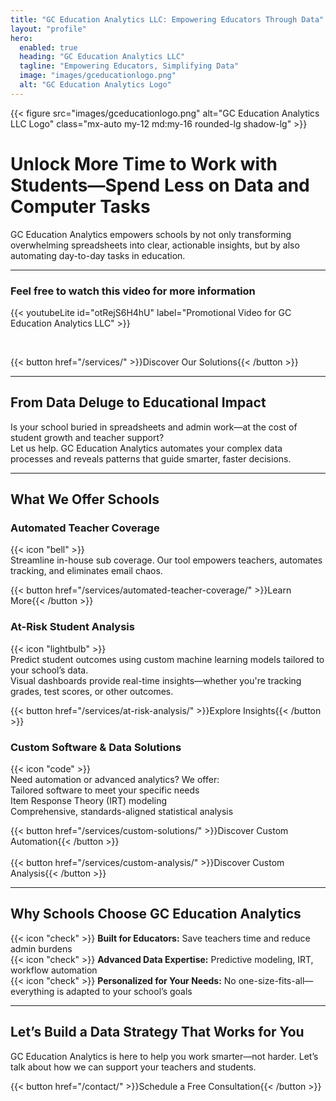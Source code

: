 ```yaml
---
title: "GC Education Analytics LLC: Empowering Educators Through Data"
layout: "profile"
hero:
  enabled: true
  heading: "GC Education Analytics LLC"
  tagline: "Empowering Educators, Simplifying Data"
  image: "images/gceducationlogo.png"
  alt: "GC Education Analytics Logo"
---
```


<!-- Calendly badge widget begin -->
<link href="https://assets.calendly.com/assets/external/widget.css" rel="stylesheet">
<script src="https://assets.calendly.com/assets/external/widget.js" type="text/javascript" async></script>
<script type="text/javascript">window.onload = function() { Calendly.initBadgeWidget({ url: 'https://calendly.com/gcastillo-gceducationanalytics', text: 'Schedule a meeting', color: '#0069ff', textColor: '#ffffff', branding: true }); }</script>
<!-- Calendly badge widget end -->

<div id="homepage-logo-container" class="text-center">
  {{< figure
    src="images/gceducationlogo.png"
    alt="GC Education Analytics LLC Logo"
    class="mx-auto my-12 md:my-16 rounded-lg shadow-lg"
  >}}
</div>

# Unlock More Time to Work with Students—Spend Less on Data and Computer Tasks

GC Education Analytics empowers schools by not only transforming overwhelming spreadsheets into clear, actionable insights, but by also automating day-to-day tasks in education.

---

### Feel free to watch this video for more information

{{< youtubeLite id="otRejS6H4hU" label="Promotional Video for GC Education Analytics LLC" >}}



<br>

{{< button href="/services/" >}}Discover Our Solutions{{< /button >}}

---

## From Data Deluge to Educational Impact

Is your school buried in spreadsheets and admin work—at the cost of student growth and teacher support?  
Let us help. GC Education Analytics automates your complex data processes and reveals patterns that guide smarter, faster decisions.

---

## What We Offer Schools

### Automated Teacher Coverage  
<span class="text-primary-400">{{< icon "bell" >}}</span>  
Streamline in-house sub coverage. Our tool empowers teachers, automates tracking, and eliminates email chaos.  

{{< button href="/services/automated-teacher-coverage/" >}}Learn More{{< /button >}}

### At-Risk Student Analysis  
<span class="text-primary-400">{{< icon "lightbulb" >}}</span>  
Predict student outcomes using custom machine learning models tailored to your school’s data.  
Visual dashboards provide real-time insights—whether you're tracking grades, test scores, or other outcomes.  

{{< button href="/services/at-risk-analysis/" >}}Explore Insights{{< /button >}}

### Custom Software & Data Solutions  
<span class="text-primary-400">{{< icon "code" >}}</span>  
Need automation or advanced analytics? We offer:  
Tailored software to meet your specific needs  
Item Response Theory (IRT) modeling  
Comprehensive, standards-aligned statistical analysis  

{{< button href="/services/custom-solutions/" >}}Discover Custom Automation{{< /button >}} 
<br>
<br> 
{{< button href="/services/custom-analysis/" >}}Discover Custom Analysis{{< /button >}}

---

## Why Schools Choose GC Education Analytics

{{< icon "check" >}} **Built for Educators:** Save teachers time and reduce admin burdens  
{{< icon "check" >}} **Advanced Data Expertise:** Predictive modeling, IRT, workflow automation  
{{< icon "check" >}} **Personalized for Your Needs:** No one-size-fits-all—everything is adapted to your school’s goals  

---

## Let’s Build a Data Strategy That Works for You

GC Education Analytics is here to help you work smarter—not harder. Let’s talk about how we can support your teachers and students.

{{< button href="/contact/" >}}Schedule a Free Consultation{{< /button >}}
